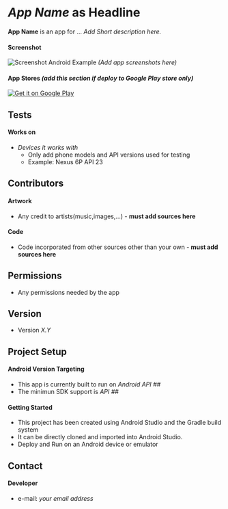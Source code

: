 *App Name* as Headline
======
**App Name** is an app for ... *Add Short description here.*

#### Screenshot
![Screenshot Android Example](https://user-images.githubusercontent.com/7291878/32418145-51215bfe-c232-11e7-83fd-e7b802c1cfec.png) *(Add app screenshots here)*

#### App Stores *(add this section if deploy to Google Play store only)*
<!-- edit this image location -->
[![Get it on Google Play](https://raw.github.com/repat/README-template/master/googleplay.png)](https://play.google.com/store/apps)

## Tests
#### Works on
* *Devices it works with* 
  * Only add phone models and API versions used for testing
  * Example: Nexus 6P API 23

## Contributors
#### Artwork
* Any credit to artists(music,images,...) - **must add sources here**

#### Code
* Code incorporated from other sources other than your own - **must add sources here**

## Permissions
* Any permissions needed by the app

## Version 
* Version *X.Y*

## Project Setup
#### Android Version Targeting
* This app is currently built to run on *Android API ##*
* The minimun SDK support is *API ##* 

#### Getting Started
* This project has been created using Android Studio and the Gradle build system 
* It can be directly cloned and imported into Android Studio.
* Deploy and Run on an Android device or emulator

## Contact
#### Developer
* e-mail: *your email address*
